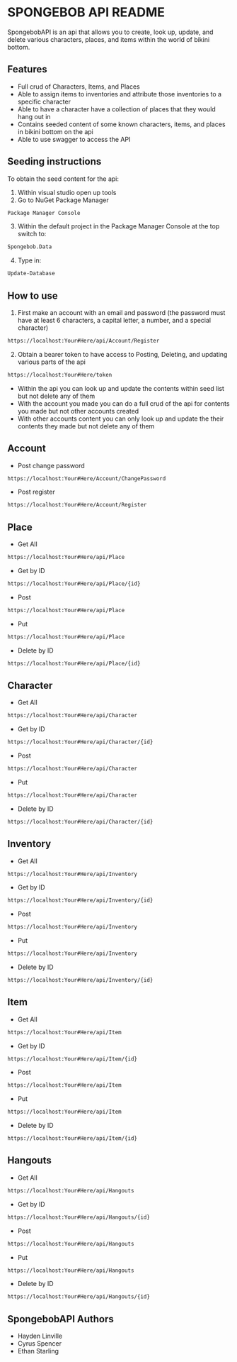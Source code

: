 # SPONGEBOB API README

SpongebobAPI is an api that allows you to create, look up, update, and delete
various characters, places, and items within the world of bikini bottom.

## Features
- Full crud of Characters, Items, and Places
- Able to assign items to inventories and attribute those inventories to a specific character
- Able to have a character have a collection of places that they would hang out in
- Contains seeded content of some known characters, items, and places in bikini bottom on the api
- Able to use swagger to access the API

## Seeding instructions
To obtain the seed content for the api:
1. Within visual studio open up tools
2. Go to NuGet Package Manager
```sh
Package Manager Console
```
3. Within the default project in the Package Manager Console at the top switch to:
```sh
Spongebob.Data
```
4. Type in: 
```sh
Update-Database
```

## How to use
1. First make an account with an email and password (the password must have at least 6 characters, a capital letter, a number, and a special character)
```sh
https://localhost:Your#Here/api/Account/Register
```
2. Obtain a bearer token to have access to Posting, Deleting, and updating various parts of the api
```sh
https://localhost:Your#Here/token
```
- Within the api you can look up and update the contents within seed list but not delete any of them
- With the account you made you can do a full crud of the api for contents you made but not other accounts created
- With other accounts content you can only look up and update the their contents they made but not delete any of them

## Account
- Post change password
```sh
https://localhost:Your#Here/Account/ChangePassword
```
- Post register
```sh
https://localhost:Your#Here/Account/Register
```

## Place
- Get All
```sh
https://localhost:Your#Here/api/Place
```
- Get by ID
```sh
https://localhost:Your#Here/api/Place/{id}
```
- Post
```sh
https://localhost:Your#Here/api/Place
```
- Put
```sh
https://localhost:Your#Here/api/Place
```
- Delete by ID
```sh
https://localhost:Your#Here/api/Place/{id}
```

## Character
- Get All
```sh
https://localhost:Your#Here/api/Character
```
- Get by ID
```sh
https://localhost:Your#Here/api/Character/{id}
```
- Post
```sh
https://localhost:Your#Here/api/Character
```
- Put
```sh
https://localhost:Your#Here/api/Character
```
- Delete by ID
```sh
https://localhost:Your#Here/api/Character/{id}
```

## Inventory
- Get All
```sh
https://localhost:Your#Here/api/Inventory
```
- Get by ID
```sh
https://localhost:Your#Here/api/Inventory/{id}
```
- Post
```sh
https://localhost:Your#Here/api/Inventory
```
- Put
```sh
https://localhost:Your#Here/api/Inventory
```
- Delete by ID
```sh
https://localhost:Your#Here/api/Inventory/{id}
```

## Item
- Get All
```sh
https://localhost:Your#Here/api/Item
```
- Get by ID
```sh
https://localhost:Your#Here/api/Item/{id}
```
- Post
```sh
https://localhost:Your#Here/api/Item
```
- Put
```sh
https://localhost:Your#Here/api/Item
```
- Delete by ID
```sh
https://localhost:Your#Here/api/Item/{id}
```

## Hangouts
- Get All
```sh
https://localhost:Your#Here/api/Hangouts
```
- Get by ID
```sh
https://localhost:Your#Here/api/Hangouts/{id}
```
- Post
```sh
https://localhost:Your#Here/api/Hangouts
```
- Put
```sh
https://localhost:Your#Here/api/Hangouts
```
- Delete by ID
```sh
https://localhost:Your#Here/api/Hangouts/{id}
```

## SpongebobAPI Authors
- Hayden Linville
- Cyrus Spencer
- Ethan Starling
